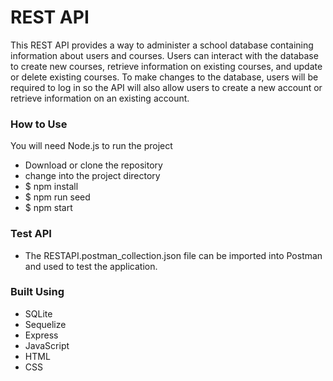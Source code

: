 # REST API

This REST API provides a way to administer a school database containing information about users and courses. Users can interact with the database to create new courses, retrieve information on existing courses, and update or delete existing courses. To make changes to the database, users will be required to log in so the API will also allow users to create a new account or retrieve information on an existing account.

### How to Use

You will need Node.js to run the project

- Download or clone the repository
- change into the project directory
- $ npm install
- $ npm run seed
- $ npm start

### Test API

- The RESTAPI.postman_collection.json file can be imported into Postman and used to test the application.

### Built Using

- SQLite
- Sequelize
- Express
- JavaScript
- HTML
- CSS

